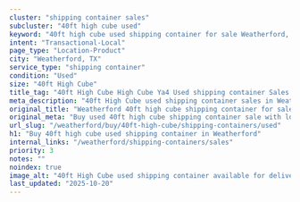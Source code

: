 ```yaml
---
cluster: "shipping container sales"
subcluster: "40ft high cube used"
keyword: "40ft high cube used shipping container for sale Weatherford, TX"
intent: "Transactional-Local"
page_type: "Location-Product"
city: "Weatherford, TX"
service_type: "shipping container"
condition: "Used"
size: "40ft High Cube"
title_tag: "40ft High Cube High Cube Ya4 Used shipping container Sales in Weatherford | LC Container"
meta_description: "40ft High Cube used shipping container sales in Weatherford. High cube containers with extra height. Fast delivery, competitive pricing. Serving shipping containers area. Quote ID: HP8. Call (214) 524-4168 for your free quote today."
original_title: "Weatherford 40ft high cube shipping container for sale | LC"
original_meta: "Buy used 40ft high cube shipping container sale with local delivery in Weatherford, TX. LC Container — local Since 2003. Request a fast quote today."
url_slug: "/weatherford/buy/40ft-high-cube/shipping-containers/used"
h1: "Buy 40ft high cube used shipping container in Weatherford"
internal_links: "/weatherford/shipping-containers/sales"
priority: 3
notes: ""
noindex: true
image_alt: "40ft High Cube used shipping container available for delivery in Weatherford"
last_updated: "2025-10-20"
---
```


<!-- TODO: Add unique city/inventory copy, images, and internal links here. -->

